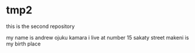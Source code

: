 # tmp2
this is the second repository

my name is andrew ojuku kamara
i live at number 15 sakaty street
makeni is my birth place
